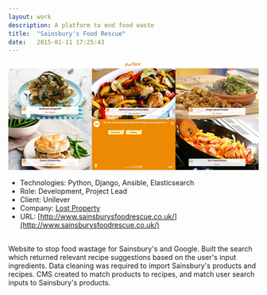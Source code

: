 ```yaml
---
layout: work
description: A platform to end food waste
title:  "Sainsbury's Food Rescue"
date:   2015-01-11 17:25:43
---
```


![Food Rescue Screenshot](/assets/images/work/foodrescue.png)

 - Technologies: Python, Django, Ansible, Elasticsearch
 - Role: Development, Project Lead
 - Client: Unilever
 - Company: [Lost Property](http://lostpropertyhq.com/)
 - URL: [http://www.sainsburysfoodrescue.co.uk/](http://www.sainsburysfoodrescue.co.uk/)

<br/>
Website to stop food wastage for Sainsbury's and Google. Built the search which returned relevant recipe suggestions based on the user's input ingredients. Data cleaning was required to import Sainsbury's products and recipes. CMS created to match products to recipes, and match user search inputs to Sainsbury's products.
